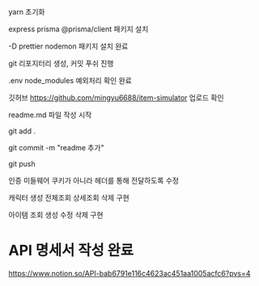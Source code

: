 yarn 초기화

express prisma @prisma/client 패키지 설치

-D prettier nodemon 패키지 설치 완료


git 리포지터리 생성, 커밋 푸쉬 진행

.env node_modules 예외처리 확인 완료

깃허브 https://github.com/mingyu6688/item-simulator 업로드 확인


readme.md 파일 작성 시작

git add .

git commit -m "readme 추가"

git push



인증 미들웨어 쿠키가 아니라 헤더를 통해 전달하도록 수정

캐릭터 생성 전체조회 상세조회 삭제 구현

아이템 조회 생성 수정 삭제 구현

# API 명세서 작성 완료

https://www.notion.so/API-bab6791e116c4623ac451aa1005acfc6?pvs=4